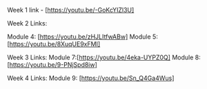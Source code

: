 Week 1 link - [https://youtu.be/-GoKcYIZl3U]

Week 2 Links:

Module 4: [https://youtu.be/zHJLItfwABw]
Module 5: [https://youtu.be/8XuqUE9xFMI]


Week 3 Links:
Module 7:[https://youtu.be/4eka-UYPZ0Q]
Module 8: [https://youtu.be/9-PNjSpd8iw]

Week 4 Links:
Module 9: [https://youtu.be/Sn_Q4Ga4Wus]

